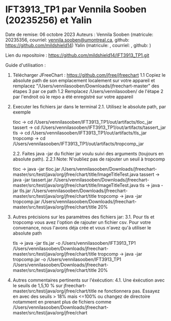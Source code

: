 # IFT3913_TP1 par Vennila Sooben (20235256) et Yalin

Date de remise: 06 octobre 2023
Auteurs : 
Vennila Sooben (matricule: 20235356, courriel: vennila.sooben@umontreal.ca, github: https://github.com/mildshield14)
Yalin (matricule: , courriel: , github: )


Lien du repositoire : https://github.com/mildshield14/IFT3913_TP1.git


Guide d'utilisation :

1. Télécharger JFreeChart : https://github.com/jfree/jfreechart
   1.1 Copiez le absolute path de son emplacement localement sur votre appareil et remplacez "/Users/vennilasooben/Downloads/jfreechart-master" des étapes 3 par ce path
   1.2 Remplacez /Users/vennilasooben/ de l'étape 2 par l'endroit où le repo a été enregistré sur votre appareil


2. Executer les fichiers jar dans le terminal
   2.1. Utilisez le absolute path, par exemple
   
    tloc -> cd /Users/vennilasooben/IFT3913_TP1/out/artifacts/tloc_jar
    tassert -> cd /Users/vennilasooben/IFT3913_TP1/out/artifacts/tassert_jar
    tls -> cd /Users/vennilasooben/IFT3913_TP1/out/artifacts/tls_jar
    tropcomp -> cd /Users/vennilasooben/IFT3913_TP1/out/artifacts/tropcomp_jar


   2.2. Faites java -jar du fichier jar voulu suivi des arguments (toujours en absolute path).
    2.2.1 Note: N'oubliez pas de rajouter un seuil à tropcomp
   
    tloc -> java -jar tloc.jar /Users/vennilasooben/Downloads/jfreechart-master/src/test/java/org/jfree/chart/title/ImageTitleTest.java
    tassert -> java -jar tassert.jar /Users/vennilasooben/Downloads/jfreechart-master/src/test/java/org/jfree/chart/title/ImageTitleTest.java
    tls -> java -jar tls.jar /Users/vennilasooben/Downloads/jfreechart-master/src/test/java/org/jfree/chart/title
    tropcomp -> java -jar tropcomp.jar /Users/vennilasooben/Downloads/jfreechart-master/src/test/java/org/jfree/chart/title 20%


3. Autres précisions sur les paramètres des fichiers jar:
   3.1. Pour tls et tropcomp vous avez l'option de rajouter un fichier csv.
        Pour votre convenance, nous l'avons déja crée et vous n'avez qu'à utiliser le absolute path
   
     tls -> java -jar tls.jar -o /Users/vennilasooben/IFT3913_TP1 /Users/vennilasooben/Downloads/jfreechart-master/src/test/java/org/jfree/chart/title
     tropcomp -> java -jar tropcomp.jar -o /Users/vennilasooben/IFT3913_TP1 /Users/vennilasooben/Downloads/jfreechart-master/src/test/java/org/jfree/chart/title 20%

4. Autres commentaires pertinents sur l'éxécution:
   4.1. Une éxécution avec le seuils de 1,5,10 % sur jfreechart-master/src/test/java/org/jfree/chart/title ne fonctionnera pas. Essayez en avec des seuils > 18% mais <=100% ou changez de directoire notamment en prenant plus de fichiers comme /Users/vennilasooben/Downloads/jfreechart-master/src/test/java/org/jfree/chart




   
    

